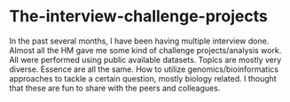 # The-interview-challenge-projects
In the past several months, I have been having multiple interview done. Almost all the HM gave me some kind of challenge projects/analysis work. All were performed using public available datasets. Topics are mostly very diverse. Essence are all the same. How to utilize genomics/bioinformatics approaches to tackle a certain question, mostly biology related. I thought that these are fun to share with the peers and colleagues. 

